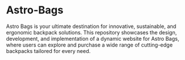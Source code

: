 # Astro-Bags
Astro Bags is your ultimate destination for innovative, sustainable, and ergonomic backpack solutions. This repository showcases the design, development, and implementation of a dynamic website for Astro Bags, where users can explore and purchase a wide range of cutting-edge backpacks tailored for every need.
